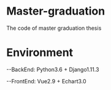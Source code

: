 # Master-graduation
The code of master graduation thesis

# Environment
  --BackEnd: Python3.6 + Django1.11.3
  
  --FrontEnd: Vue2.9 + Echart3.0 
